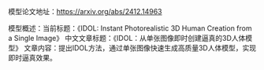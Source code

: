 模型论文地址：https://arxiv.org/abs/2412.14963

模型概述：当前标题：《IDOL: Instant Photorealistic 3D Human Creation from a Single Image》
中文文章标题：《IDOL：从单张图像即时创建逼真的3D人体模型》
文章内容：提出IDOL方法，通过单张图像快速生成高质量3D人体模型，实现即时逼真效果。
